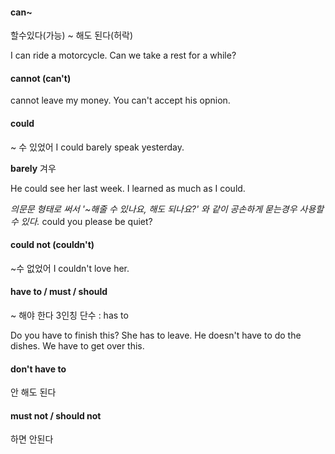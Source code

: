 #### can~

할수있다(가능)
~ 해도 된다(허락)

 I can ride a motorcycle.
Can we take a rest for a while? 



#### cannot (can't)

cannot leave my money.
You can't accept his opnion. 



#### could 

~ 수 있었어 
I could barely speak yesterday.

**barely** 겨우

He could see her last week.
I learned as much as I could.

*의문문 형태로 써서 '~해줄 수 있나요, 해도 되나요?' 와 같이 공손하게 묻는경우 사용할 수 있다.*
could you please be quiet? 



#### could not (couldn't)

~수 없었어
I couldn't love her. 



#### have to / must / should

~ 해야 한다
3인칭 단수 : has to 

Do you have to finish this?
She has to leave.
He doesn't have to do the dishes.
We have to get over this. 



#### don't have to

안 해도 된다 



#### must not / should not

하면 안된다